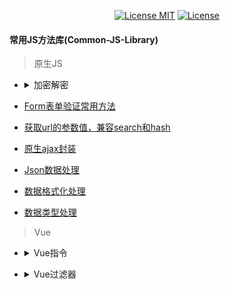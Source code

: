<p align="center">
  <a href="https://www.skillnull.com"><img src="https://skillnull.com/others/images/brand/MIT.svg" alt="License MIT"></a>
    <a href="https://996.icu"><img src="https://img.shields.io/badge/link-996.icu-red.svg" alt="License"></a>
</p>

#### 常用JS方法库(Common-JS-Library)

> 原生JS
* <details>
  	<summary>加密解密</summary>
	
    - [base64](/Native-JavaScript/encryption-decryption/base64.js)	
  </details>
	
* [Form表单验证常用方法](/Native-JavaScript/form-validator.js)
* [获取url的参数值，兼容search和hash](/Native-JavaScript/url-param.js)
* [原生ajax封装](/Native-JavaScript/ajax.js)
* [Json数据处理](/Native-JavaScript/json-handler.js)
* [数据格式化处理](/Native-JavaScript/data-handler.js)
* [数据类型处理](/Native-JavaScript/data-type-handler.js)

> Vue
* <details>
     <summary>Vue指令</summary>
     
	 - [点击元素外部关闭元素](/Vue/vue-directives/click-outside-to-close.js)
 </details>

* <details>
     <summary>Vue过滤器</summary>
     
	 - [时间格式化](/Vue/vue-filter/time-format.js)
 </details>

